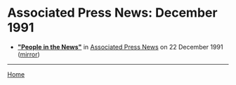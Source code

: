 # Associated Press News: December 1991

 - [**"People in the News"**](https://apnews.com/df4748de657e2a79a5ec74214a26f279) in [Associated Press News](https://www.apnews.com/) on 22 December 1991 ([mirror](https://web.archive.org/web/*/https://apnews.com/df4748de657e2a79a5ec74214a26f279))

----

[Home](./)
